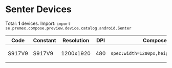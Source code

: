 # Senter Devices

Total: **1** devices. Import: `import se.premex.compose.preview.device.catalog.android.Senter`

| Code | Constant | Resolution | DPI | Compose Spec | Preview Usage |
|------|----------|------------|-----|-------------|---------------|
| S917V9 | S917V9 | 1200x1920 | 480 | `spec:width=1200px,height=1920px,dpi=480` | `@Preview(device = Senter.S917V9)` |

<!-- Generated automatically. Do not edit manually. -->
